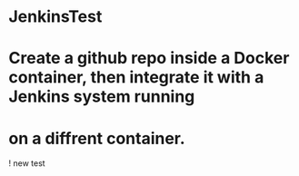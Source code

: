 # JenkinsTest
# Create a github repo inside a Docker container, then integrate it with a Jenkins system running
# on a diffrent container. 
! new test
